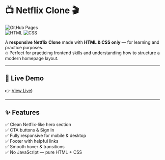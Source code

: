 # 📺 Netflix Clone 🎬


![GitHub Pages](https://img.shields.io/badge/Deployed-GitHub%20Pages-blue?logo=github)  
![HTML](https://img.shields.io/badge/HTML5-E34F26?logo=html5&logoColor=white) 
![CSS](https://img.shields.io/badge/CSS3-1572B6?logo=css3&logoColor=white)

A **responsive Netflix Clone** made with **HTML & CSS only** — for learning and practice purposes.  
🔥 Perfect for practicing frontend skills and understanding how to structure a modern homepage layout.

---

## 🚀 **Live Demo**

👉 [View Live](https://madebykhush.github.io/Netflix-Clone-2025/))  

---

## ✨ **Features**

✅ Clean Netflix-like hero section  
✅ CTA buttons & Sign In  
✅ Fully responsive for mobile & desktop  
✅ Footer with helpful links  
✅ Smooth hover & transitions  
✅ No JavaScript — pure HTML + CSS


